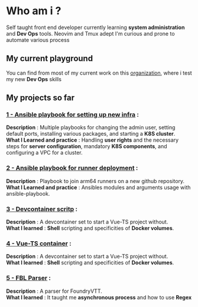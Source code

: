 # Who am i ?
Self taught front end developer currently learning **system administration** and **Dev Ops** tools.
Neovim and Tmux adept
I'm curious and prone to automate various process

## My current playground
You can find from most of my current work on this [organization](https://github.com/devops-project-playground), where i test my new **Dev Ops** skills 

## My projects so far

### <u>1 - [Ansible playbook for setting up new infra](https://github.com/devops-project-playground/Ansible)</u> : 
**Description** : Multiple playbooks for changing the admin user, setting default ports, installing various packages, and starting a **K8S cluster**. <br>
**What I Learned and practice** : Handling **user rights** and the necessary steps for **server configuration**, mandatory **K8S components**, and configuring a VPC for a cluster.


### <u>2 - [Ansible playbook for runner deployment](https://github.com/devops-project-playground/Ansible)</u> : 
**Description** : Playbook to join arm64 runners on a new github repository. <br>
**What I Learned and practice** : Ansibles modules and arguments usage with ansible-playbook.

### <u>3 - [Devcontainer scritp](https://github.com/devops-project-playground/scripts/blob/main/devConnect.sh)</u> :
**Description** : A devcontainer set to start a Vue-TS project without. <br>
**What I learned** : **Shell** scripting and specificities of **Docker volumes**.

### <u>4 - [Vue-TS container](https://github.com/Kirwiisp/vue_ts_container)</u> :
**Description** : A devcontainer set to start a Vue-TS project without. <br>
**What I learned** : **Shell** scripting and specificities of **Docker volumes**.

### <u>5 - [FBL Parser](https://github.com/Kirwiisp/Parser-FBL-servants-of-memory)</u> :
**Description** : A parser for FoundryVTT.<br>
**What I learned** : It taught me **asynchronous process** and how to use **Regex**
